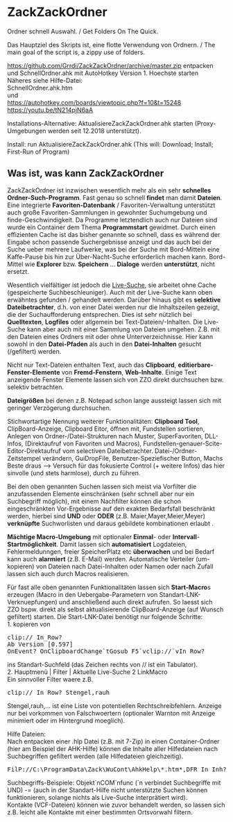 # ZackZackOrdner

Ordner schnell Auswahl. / Get Folders On The Quick.

Das Hauptziel  des Skripts ist, eine flotte Verwendung von Ordnern. / The main goal of the script is, a zippy use of folders.

https://github.com/Grrdi/ZackZackOrdner/archive/master.zip entpacken<br>
und SchnellOrdner.ahk mit AutoHotkey Version 1. Hoechste starten<br>
Näheres siehe Hilfe-Datei:<br>
SchnellOrdner.ahk.htm<br>
und <br>
https://autohotkey.com/boards/viewtopic.php?f=10&t=15248<br>
https://youtu.be/tN214pjN6aA

Installations-Alternative: AktualisiereZackZackOrdner.ahk starten (Proxy-Umgebungen werden seit 12.2018 unterstützt).

Install: run AktualisiereZackZackOrdner.ahk (This will: Download; Install; First-Run of Program)

<h2>Was ist, was kann ZackZackOrdner</h2>
<p>ZackZackOrdner ist inzwischen wesentlich mehr als ein sehr <b>schnelles Ordner-Such-Programm</b>. 
  Fast genau so schnell <b>findet</b> man damit <b>Dateien</b>. Eine integrierte 
  <b>Favoriten-Datenbank</b> / Favoriten-Verwaltung unterst&uuml;tzt auch gro&szlig;e 
  Favoriten-Sammlungen in gewohnter Suchumgebung und finde-Geschwindigkeit. Da 
  Programme letztendlich auch nur Dateien sind wurde ein Container dem Thema <b>Programmstart</b> 
  gewidmet. Durch einen effizienten Cache ist das bisher genannte so schnell, 
  dass es w&auml;hrend der Eingabe schon passende Suchergebnisse anzeigt und das 
  auch bei der Suche ueber mehrere Laufwerke, was bei der Suche mit Bord-Mitteln 
  eine Kaffe-Pause bis hin zur &Uuml;ber-Nacht-Suche erforderlich machen kann. 
  Bord-Mittel wie <b>Explorer</b> bzw. <b>Speichern</b> ... <b>Dialoge</b> werden 
  <b>unterst&uuml;tzt</b>, nicht ersetzt.</p>
<p>Wesentlich vielf&auml;ltiger ist jedoch die <a href="LiveSuche.md">Live-Suche</a>, 
  sie arbeitet ohne Cache (gespeicherte Suchbeschleuniger). Auch mit der Live-Suche 
  kann oben erw&auml;hntes gefunden / gehandelt werden. Dar&uuml;ber hinaus gibt 
  es <b>selektive Dateibetrachter</b>, d.h. von einer Datei werden nur die Inhaltszeilen 
  gezeigt, die der Suchaufforderung entsprechen. Dies ist sehr n&uuml;tzlich 
  bei <b>Quelltexten</b>, <b>Logfiles</b> oder allgemein bei Text-Dateien/-Inhalten. 
  Die Live-Suche kann aber auch mit einer Sammlung von Dateien umgehen. Z.B. mit 
  den Dateien eines Ordners mit oder ohne Unterverzeichnisse. Hier kann sowohl 
  in den <b>Datei-Pfaden</b> als auch in den <b>Datei-Inhalten</b> gesucht (/gefiltert) werden. 
</p>
<p>Nicht nur Text-Dateien enthalten Text, auch das <b>Clipboard</b>, <b>editierbare-Fenster-Elemente</b> 
  von <b>Fremd-Fenstern</b>, <b>Web-Inhalte</b>. Einige Text anzeigende Fenster 
  Elemente lassen sich von ZZO direkt durchsuchen bzw. selektiv betrachten.</p>
<p><b>Dateigr&ouml;&szlig;en</b> bei denen z.B. Notepad schon lange aussteigt lassen 
  sich mit geringer Verz&ouml;gerung durchsuchen.</p>
<p>Stichwortartige Nennung weiterer Funktionalit&auml;ten: <b>Clipboard Tool</b>, 
  ClipBoard-Anzeige, Clipboard Eitor, &ouml;ffnen mit, 
  Fundstellen sortieren, Anlegen von Ordner-/Datei-Strukturen nach Muster, SuperFavoriten, DLL-Infos,
  (Direktaufruf von Favoriten und Macros), Fundstellen-genauer-Scite-Editor-Direktaufruf 
  vom selectiven Dateibetrachter. Datei-/Ordner-Zeitstempel ver&auml;ndern, GuiDropFile, 
  Benutzer-Speziefischer Button, Machs Beste draus --&gt; Versuch f&uuml;r das 
  fokusierte Control (+ weitere Infos) das hier sinvolle (und stets harmlose), 
  durch zu f&uuml;hren.</p>
<p>Bei den oben genannten Suchen lassen sich meist via Vorfilter die anzufassenden 
  Elemente einschr&auml;nken (sehr schnell aber nur ein Suchbegriff m&ouml;glich), 
  mit einem Nachfilter k&ouml;nnen die schon eingeschr&auml;nkten Vor-Ergebnisse 
  auf den exakten Bedarfsfall beschr&auml;nkt werden, hierbei sind <b>UND</b> 
  oder <b>ODER</b> (z.B. Maier,Mayer,Meier,Meyer) <b>verkn&uuml;pfte</b> Suchworlisten 
  und daraus gebildete kombinationen erlaubt . </p>
<p><b>M&auml;chtige Macro-Umgebung</b> mit optionaler <b>Einmal</b>- oder <b>Intervall</b>-<b>Startm&ouml;glichkeit</b>. 
  Damit lassen sich <b>automatisiert</b> Logdateien, Fehlermeldunngen, freier 
  SpeicherPlatz etc <b>&uuml;berwachen</b> und bei Bedarf kann auch <b>alarmiert</b> 
  (z.B. E-Mail) werden. Automatische Verteiler (um-kopieren) von Dateien nach Datei-Inhalten 
  oder Namen oder nach Zufall lassen sich auch durch Macros realisieren.</p>
<p>F&uuml;r fast alle oben genannten Funktionalit&auml;ten lassen sich <b>Start-Macro</b>s 
  erzeugen (Macro in den Uebergabe-Parametern von Standart-LNK-Verknuepfungen) und anschlie&szlig;end auch direkt aufrufen. So laesst sich ZZO bspw. direkt als selbst aktualisierende ClipBoard-Anzeige (auf Wunsch gefiltert) starten. Die Start-LNK-Datei benötigt nur folgende Schritte: <br>1. kopieren von <pre>clip://&#09;In_Row? 
Ab Version [0.597]  
OnEvent? OnClipboardChange`tGosub F5`vclip://`vIn_Row? </pre> ins Standart-Suchfeld (das Zeichen rechts von // ist ein Tabulator). <br>2. Hauptmenü | Filter | Aktuelle Live-Suche 2 LinkMacro<br>Ein sinnvoller Filter waere z.B. <pre>clip://&#09;In_Row? Stengel,rauh</pre>Stengel,rauh,... ist eine Liste von potentiellen Rechtschreibfehlern. Anzeige nur bei vorkommen von Falschwoertern (optionaler Warnton mit Anzeige minimiert oder im Hintergrund moeglich).</p>
<p> Hilfe Dateien:<br>
Nach entpacken einer .hlp Datei (z.B. mit 7-Zip) in einen Container-Ordner (hier am Beispiel der AHK-Hilfe)
können die Inhalte aller Hilfedateien nach Suchbegriffen gefiltert werden (alle Hilfedateien gleichzeitig).
<pre>FilP://C:\ProgramData\Zack\WuCont\AhkHelp\*.htm*,DFR In_Inh? SUCHBEGRIFF(E)</pre>
Suchbegriffs-Beispiele: Objekt`nCOM`nfunc (`n verbindet Suchbegriffe mit UND) -= (auch in der Standart-Hilfe nicht unterstützte Suchen können funktionieren, solange nichts als Live-Suche interprätiert wird).<br>
Kontakte (VCF-Dateien) können wie zuvor behandelt werden, so lassen sich z.B. leicht alle Kontakte mit einer bestimmten Ortsvorwahl filtern.</p>
